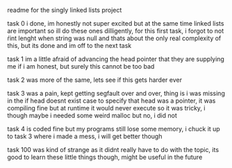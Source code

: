 readme for the singly linked lists project

task 0 i done, im honestly not super excited but at the same time linked lists are important so ill do these ones dilligently, for this first task, i forgot to not ŕint lenght when string was null and thats about the only real complexity of this, but its done and im off to the next task

task 1 im a little afraid of advancing the head pointer that they are supplying me if i am honest, but surely this cannot be too bad

task 2 was more of the same, lets see if this gets harder ever

task 3 was a pain, kept getting segfault over and over, thing is i was missing in the if head doesnt exist case to specify that head was a pointer, it was compiling fine but at runtime it would never execute so it was tricky, i though maybe i needed some weird malloc but no, i did not

task 4 is coded fine but my programs still lose some memory, i chuck it up to task 3 where i made a mess, i will get better though

task 100 was kind of strange as it didnt really have to do with the topic, its good to learn these little things though, might be useful in the future